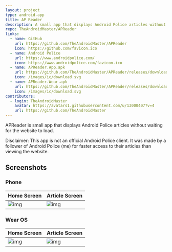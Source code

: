 ```yaml
---
layout: project
type: android-app
title: AP Reader
description: A small app that displays Android Police articles without waiting for the website to load.
repo: TheAndroidMaster/APReader
links:
  - name: GitHub
    url: https://github.com/TheAndroidMaster/APReader
    icon: https://github.com/favicon.ico
  - name: Android Police
    url: https://www.androidpolice.com/
    icon: https://www.androidpolice.com/favicon.ico
  - name: APReader.App.apk
    url: https://github.com/TheAndroidMaster/APReader/releases/download/v1.2/APReader.App.apk
    icon: /images/ic/download.svg
  - name: APReader.Wear.apk
    url: https://github.com/TheAndroidMaster/APReader/releases/download/v1.2/APReader.Wear.apk
    icon: /images/ic/download.svg
contributors:
  - login: TheAndroidMaster
    avatar: https://avatars1.githubusercontent.com/u/13000407?v=4
    url: https://github.com/TheAndroidMaster
---
```


APReader is small app that displays Android Police articles without waiting for the website to load.

Disclaimer: This app is not an official Android Police client. It was made by a follower of Android Police (me) for faster access to their articles than viewing the website.

## Screenshots
### Phone

|Home Screen|Article Screen|
|-----|-----|
|![img](https://raw.githubusercontent.com/TheAndroidMaster/TheAndroidMaster.github.io/master/images/screenshots/APReader-Main.png)|![img](https://raw.githubusercontent.com/TheAndroidMaster/TheAndroidMaster.github.io/master/images/screenshots/APReader-Article.png)|

### Wear OS

|Home Screen|Article Screen|
|-----|-----|
|![img](https://raw.githubusercontent.com/TheAndroidMaster/TheAndroidMaster.github.io/master/images/screenshots/APReader-Wear-Main.png)|![img](https://raw.githubusercontent.com/TheAndroidMaster/TheAndroidMaster.github.io/master/images/screenshots/APReader-Wear-Article.png)|
